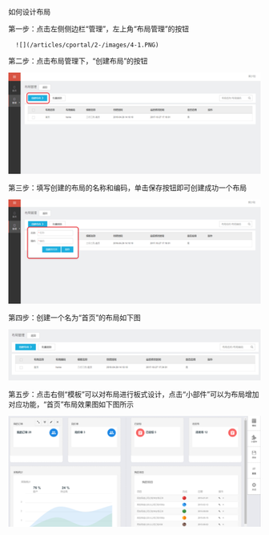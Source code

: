 如何设计布局

第一步：点击左侧侧边栏“管理”，左上角“布局管理”的按钮

      ![](/articles/cportal/2-/images/4-1.PNG)


第二步：点击布局管理下，“创建布局”的按钮

![](/articles/cportal/2-/images/4-2.PNG)

第三步：填写创建的布局的名称和编码，单击保存按钮即可创建成功一个布局

![](/articles/cportal/2-/images/4-3.PNG)

第四步：创建一个名为“首页”的布局如下图


![](/articles/cportal/2-/images/4-4.PNG)

第五步：点击右侧“模板”可以对布局进行板式设计，点击“小部件”可以为布局增加对应功能，“首页”布局效果图如下图所示


![](/articles/cportal/2-/images/4-5.PNG)



